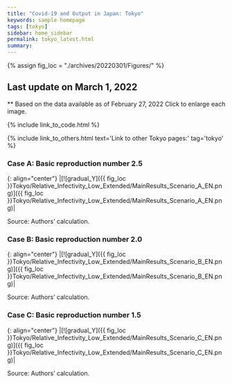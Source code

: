 ```yaml
---
title: "Covid-19 and Output in Japan: Tokyo"
keywords: sample homepage
tags: [tokyo]
sidebar: home_sidebar
permalink: tokyo_latest.html
summary:
---
```


{% assign fig_loc = "./archives/20220301/Figures/" %}

## Last update on March 1, 2022
** Based on the data available as of February 27, 2022 Click to enlarge each image.

{% include link_to_code.html %}

{% include link_to_others.html text='Link to other Tokyo pages:' tag='tokyo' %}






### Case A: Basic reproduction number 2.5

{: align="center"}
|[![gradual_Y]({{ fig_loc }}Tokyo/Relative_Infectivity_Low_Extended/MainResults_Scenario_A_EN.png)]({{ fig_loc }}Tokyo/Relative_Infectivity_Low_Extended/MainResults_Scenario_A_EN.png)|

Source: Authors’ calculation.

### Case B: Basic reproduction number 2.0

{: align="center"}
|[![gradual_Y]({{ fig_loc }}Tokyo/Relative_Infectivity_Low_Extended/MainResults_Scenario_B_EN.png)]({{ fig_loc }}Tokyo/Relative_Infectivity_Low_Extended/MainResults_Scenario_B_EN.png)|

Source: Authors’ calculation.

### Case C: Basic reproduction number 1.5

{: align="center"}
|[![gradual_Y]({{ fig_loc }}Tokyo/Relative_Infectivity_Low_Extended/MainResults_Scenario_C_EN.png)]({{ fig_loc }}Tokyo/Relative_Infectivity_Low_Extended/MainResults_Scenario_C_EN.png)|

Source: Authors’ calculation.


